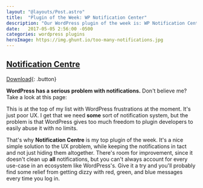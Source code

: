 ```yaml
---
layout: "@layouts/Post.astro"
title:  "Plugin of the Week: WP Notification Center"
description: "Our WordPress plugin of the week is: WP Notification Center. We're sick of the messy notifications WordPress has yet to get a handle on."
date:   2017-05-05 2:56:00 -0500
categories: wordpress plugins
heroImage: https://img.ghunt.io/too-many-notifications.jpg
---
```


## [Notification Centre](https://wordpress.org/plugins/wp-notification-center/)
[Download](https://wordpress.org/plugins/wp-notification-center/){: .button}

**WordPress has a serious problem with notifications.** Don't believe me? Take a look at this page:

This is at the top of my list with WordPress frustrations at the moment. It's just poor UX. I get that we need **some** sort of notification system, but the problem is that WordPress gives too much freedom to plugin developers to easily abuse it with no limits.

That's why **Notification Centre** is my top plugin of the week. It's a nice simple solution to the UX problem, while keeping the notifications in tact and not just hiding them altogether. There's room for improvement, since it doesn't clean up **all** notifications, but you can't always account for every use-case in an ecosystem like WordPress's. Give it a try and you'll probably find some relief from getting dizzy with red, green, and blue messages every time you log in.
